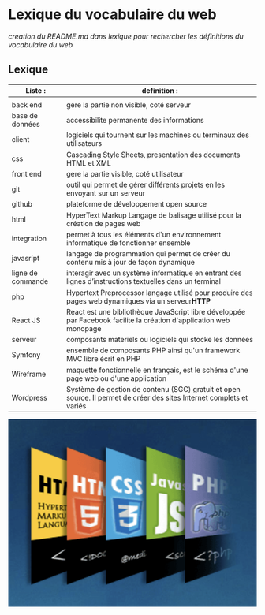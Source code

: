 # Lexique du vocabulaire du web

*creation du README.md dans lexique pour rechercher les définitions du vocabulaire du web*

## Lexique


| **Liste**  :         |                                                 **definition**  :                                                     |
|---|---|
|                      |                                                                                                                       |   
|  back end            |  gere la partie non visible, coté serveur                                                                             |
|  base de données     |  accessibilite permanente des informations                                                                            |
|  client              |  logiciels qui tournent sur les machines ou terminaux des utilisateurs                                                |
|  css                 |  Cascading Style Sheets, presentation des documents HTML et XML                                                       |
|  front end           |  gere la partie visible, coté utilisateur                                                                             |
|  git                 |  outil qui permet de gérer différents projets en les envoyant sur un serveur                                          |
|  github              |  plateforme de développement open source                                                                              |
|  html                |  HyperText Markup Langage de balisage utilisé pour la création de pages web                                           |
|  integration         |  permet à tous les éléments d'un environnement informatique de fonctionner ensemble                                   |
|  javasript           |  langage de programmation qui permet de créer du contenu mis à jour de façon dynamique                                |
|  ligne de commande   |  interagir avec un système informatique en entrant des lignes d’instructions textuelles dans un terminal              |
|  php                 |  Hypertext Preprocessor langage utilisé pour produire des pages web dynamiques via un serveur**HTTP**                 |
|  React JS            |  React est une bibliothèque JavaScript libre développée par Facebook facilite la création d'application web monopage  | 
|  serveur             |  composants materiels ou logiciels qui stocke les données                                                             |
|  Symfony             |  ensemble de composants PHP ainsi qu'un framework MVC libre écrit en PHP                                              |
|  Wireframe           |  maquette fonctionnelle en français, est le schéma d'une page web ou d'une application                                |    
|  Wordpress           |  Système de gestion de contenu (SGC) gratuit et open source. Il permet de créer des sites Internet complets et variés |   

 ![languages formation](/lexique/images/languages.png)
